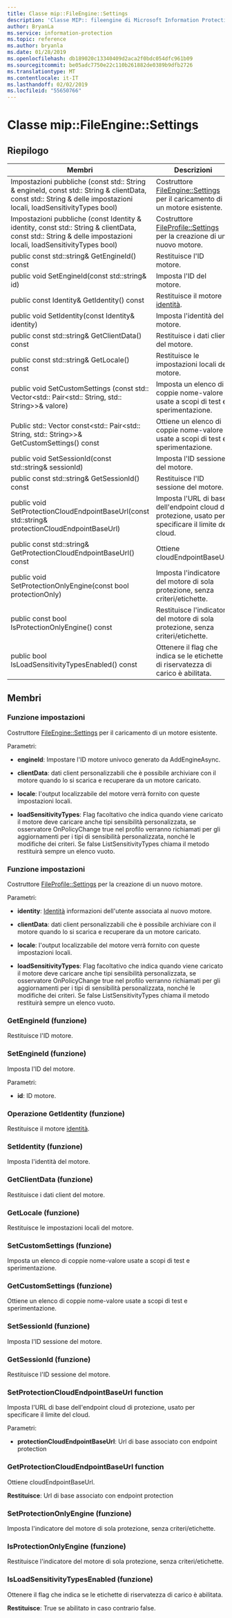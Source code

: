 ```yaml
---
title: Classe mip::FileEngine::Settings
description: 'Classe MIP:: fileengine di Microsoft Information Protection (MIP) SDK vengono documentate.'
author: BryanLa
ms.service: information-protection
ms.topic: reference
ms.author: bryanla
ms.date: 01/28/2019
ms.openlocfilehash: db189020c13340409d2aca2f0bdc054dfc961b09
ms.sourcegitcommit: be05adc7750e22c110b261882de0389b9dfb2726
ms.translationtype: MT
ms.contentlocale: it-IT
ms.lasthandoff: 02/02/2019
ms.locfileid: "55650766"
---
```

# <a name="class-mipfileenginesettings"></a>Classe mip::FileEngine::Settings 
  
## <a name="summary"></a>Riepilogo
 Membri                        | Descrizioni                                
--------------------------------|---------------------------------------------
Impostazioni pubbliche (const std:: String & engineId, const std:: String & clientData, const std:: String & delle impostazioni locali, loadSensitivityTypes bool)  |  Costruttore [FileEngine::Settings](class_mip_fileengine_settings.md) per il caricamento di un motore esistente.
Impostazioni pubbliche (const Identity & identity, const std:: String & clientData, const std:: String & delle impostazioni locali, loadSensitivityTypes bool)  |  Costruttore [FileProfile::Settings](class_mip_fileprofile_settings.md) per la creazione di un nuovo motore.
public const std::string& GetEngineId() const  |  Restituisce l'ID motore.
public void SetEngineId(const std::string& id)  |  Imposta l'ID del motore.
public const Identity& GetIdentity() const  |  Restituisce il motore [identità](class_mip_identity.md).
public void SetIdentity(const Identity& identity)  |  Imposta l'identità del motore.
public const std::string& GetClientData() const  |  Restituisce i dati client del motore.
public const std::string& GetLocale() const  |  Restituisce le impostazioni locali del motore.
public void SetCustomSettings (const std:: Vector\<std:: Pair\<std:: String, std:: String\>\>& valore)  |  Imposta un elenco di coppie nome-valore usate a scopi di test e sperimentazione.
Public std:: Vector const\<std:: Pair\<std:: String, std:: String\>\>& GetCustomSettings() const  |  Ottiene un elenco di coppie nome-valore usate a scopi di test e sperimentazione.
public void SetSessionId(const std::string& sessionId)  |  Imposta l'ID sessione del motore.
public const std::string& GetSessionId() const  |  Restituisce l'ID sessione del motore.
public void SetProtectionCloudEndpointBaseUrl(const std::string& protectionCloudEndpointBaseUrl)  |  Imposta l'URL di base dell'endpoint cloud di protezione, usato per specificare il limite del cloud.
public const std::string& GetProtectionCloudEndpointBaseUrl() const  |  Ottiene cloudEndpointBaseUrl.
public void SetProtectionOnlyEngine(const bool protectionOnly)  |  Imposta l'indicatore del motore di sola protezione, senza criteri/etichette.
public const bool IsProtectionOnlyEngine() const  |  Restituisce l'indicatore del motore di sola protezione, senza criteri/etichette.
public bool IsLoadSensitivityTypesEnabled() const  |  Ottenere il flag che indica se le etichette di riservatezza di carico è abilitata.
  
## <a name="members"></a>Membri
  
### <a name="settings-function"></a>Funzione impostazioni
Costruttore [FileEngine::Settings](class_mip_fileengine_settings.md) per il caricamento di un motore esistente.

Parametri:  
* **engineId**: Impostare l'ID motore univoco generato da AddEngineAsync. 


* **clientData**: dati client personalizzabili che è possibile archiviare con il motore quando lo si scarica e recuperare da un motore caricato. 


* **locale**: l'output localizzabile del motore verrà fornito con queste impostazioni locali. 


* **loadSensitivityTypes**: Flag facoltativo che indica quando viene caricato il motore deve caricare anche tipi sensibilità personalizzata, se osservatore OnPolicyChange true nel profilo verranno richiamati per gli aggiornamenti per i tipi di sensibilità personalizzata, nonché le modifiche dei criteri. Se false ListSensitivityTypes chiama il metodo restituirà sempre un elenco vuoto.


  
### <a name="settings-function"></a>Funzione impostazioni
Costruttore [FileProfile::Settings](class_mip_fileprofile_settings.md) per la creazione di un nuovo motore.

Parametri:  
* **identity**: [Identità](class_mip_identity.md) informazioni dell'utente associata al nuovo motore. 


* **clientData**: dati client personalizzabili che è possibile archiviare con il motore quando lo si scarica e recuperare da un motore caricato. 


* **locale**: l'output localizzabile del motore verrà fornito con queste impostazioni locali. 


* **loadSensitivityTypes**: Flag facoltativo che indica quando viene caricato il motore deve caricare anche tipi sensibilità personalizzata, se osservatore OnPolicyChange true nel profilo verranno richiamati per gli aggiornamenti per i tipi di sensibilità personalizzata, nonché le modifiche dei criteri. Se false ListSensitivityTypes chiama il metodo restituirà sempre un elenco vuoto.


  
### <a name="getengineid-function"></a>GetEngineId (funzione)
Restituisce l'ID motore.
  
### <a name="setengineid-function"></a>SetEngineId (funzione)
Imposta l'ID del motore.

Parametri:  
* **id**: ID motore.


  
### <a name="getidentity-function"></a>Operazione GetIdentity (funzione)
Restituisce il motore [identità](class_mip_identity.md).
  
### <a name="setidentity-function"></a>SetIdentity (funzione)
Imposta l'identità del motore.
  
### <a name="getclientdata-function"></a>GetClientData (funzione)
Restituisce i dati client del motore.
  
### <a name="getlocale-function"></a>GetLocale (funzione)
Restituisce le impostazioni locali del motore.
  
### <a name="setcustomsettings-function"></a>SetCustomSettings (funzione)
Imposta un elenco di coppie nome-valore usate a scopi di test e sperimentazione.
  
### <a name="getcustomsettings-function"></a>GetCustomSettings (funzione)
Ottiene un elenco di coppie nome-valore usate a scopi di test e sperimentazione.
  
### <a name="setsessionid-function"></a>SetSessionId (funzione)
Imposta l'ID sessione del motore.
  
### <a name="getsessionid-function"></a>GetSessionId (funzione)
Restituisce l'ID sessione del motore.
  
### <a name="setprotectioncloudendpointbaseurl-function"></a>SetProtectionCloudEndpointBaseUrl function
Imposta l'URL di base dell'endpoint cloud di protezione, usato per specificare il limite del cloud.

Parametri:  
* **protectionCloudEndpointBaseUrl**: Url di base associato con endpoint protection


  
### <a name="getprotectioncloudendpointbaseurl-function"></a>GetProtectionCloudEndpointBaseUrl function
Ottiene cloudEndpointBaseUrl.

  
**Restituisce**: Url di base associato con endpoint protection
  
### <a name="setprotectiononlyengine-function"></a>SetProtectionOnlyEngine (funzione)
Imposta l'indicatore del motore di sola protezione, senza criteri/etichette.
  
### <a name="isprotectiononlyengine-function"></a>IsProtectionOnlyEngine (funzione)
Restituisce l'indicatore del motore di sola protezione, senza criteri/etichette.
  
### <a name="isloadsensitivitytypesenabled-function"></a>IsLoadSensitivityTypesEnabled (funzione)
Ottenere il flag che indica se le etichette di riservatezza di carico è abilitata.

  
**Restituisce**: True se abilitato in caso contrario false.